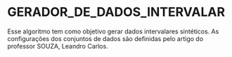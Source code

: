 # GERADOR_DE_DADOS_INTERVALAR
Esse algoritmo tem como objetivo gerar dados intervalares sintéticos. As configurações dos conjuntos de dados são definidas pelo artigo do professor SOUZA, Leandro Carlos.
